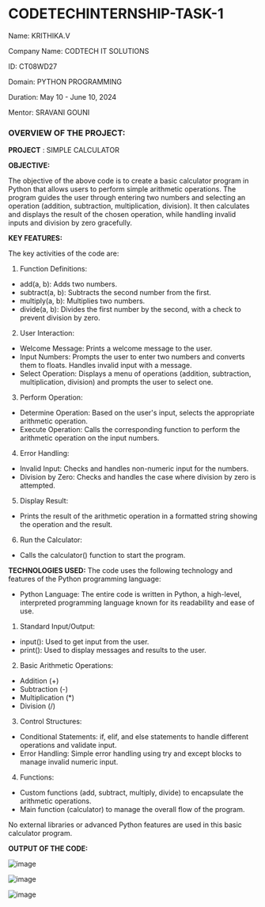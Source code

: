 # CODETECHINTERNSHIP-TASK-1
Name: KRITHIKA.V

Company Name: CODTECH IT SOLUTIONS

ID: CT08WD27

Domain: PYTHON PROGRAMMING

Duration: May 10 - June 10, 2024

Mentor: SRAVANI GOUNI

### **OVERVIEW OF THE PROJECT:**

**PROJECT** :  SIMPLE CALCULATOR

**OBJECTIVE:**

The objective of the above code is to create a basic calculator program in Python that allows users to perform simple arithmetic operations. The program guides the user through entering two numbers and selecting an operation (addition, subtraction, multiplication, division). It then calculates and displays the result of the chosen operation, while handling invalid inputs and division by zero gracefully.

**KEY FEATURES:**

The key activities of the code are:

1. Function Definitions:

- add(a, b): Adds two numbers.
- subtract(a, b): Subtracts the second number from the first.
- multiply(a, b): Multiplies two numbers.
- divide(a, b): Divides the first number by the second, with a check to prevent division by zero.

2. User Interaction:

- Welcome Message: Prints a welcome message to the user.
- Input Numbers: Prompts the user to enter two numbers and converts them to floats. Handles invalid input with a message.
- Select Operation: Displays a menu of operations (addition, subtraction, multiplication, division) and prompts the user to select one.

3. Perform Operation:

- Determine Operation: Based on the user's input, selects the appropriate arithmetic operation.
- Execute Operation: Calls the corresponding function to perform the arithmetic operation on the input numbers.

4. Error Handling:

- Invalid Input: Checks and handles non-numeric input for the numbers.
- Division by Zero: Checks and handles the case where division by zero is attempted.

5. Display Result:

- Prints the result of the arithmetic operation in a formatted string showing the operation and the result.

6. Run the Calculator:

- Calls the calculator() function to start the program.

**TECHNOLOGIES USED:**
The code uses the following technology and features of the Python programming language:

- Python Language: The entire code is written in Python, a high-level, interpreted programming language known for its readability and ease of use.

1. Standard Input/Output:

- input(): Used to get input from the user.
- print(): Used to display messages and results to the user.

2. Basic Arithmetic Operations:

- Addition (+)
- Subtraction (-)
- Multiplication (*)
- Division (/)

3. Control Structures:

- Conditional Statements: if, elif, and else statements to handle different operations and validate input.
- Error Handling: Simple error handling using try and except blocks to manage invalid numeric input.

4. Functions:

- Custom functions (add, subtract, multiply, divide) to encapsulate the arithmetic operations.
- Main function (calculator) to manage the overall flow of the program.

No external libraries or advanced Python features are used in this basic calculator program.
 
**OUTPUT OF THE CODE:**

![image](https://github.com/KRITHIKA-V-2084/CODETECHINTERNSHIP-TASK-1/assets/111370502/6b055e16-9390-43d5-b5d9-b1adac0c9ae0)

![image](https://github.com/KRITHIKA-V-2084/CODETECHINTERNSHIP-TASK-1/assets/111370502/bae07145-c3d4-4d95-824b-5d912f388fd7)

![image](https://github.com/KRITHIKA-V-2084/CODETECHINTERNSHIP-TASK-1/assets/111370502/d25d4c6b-c8b4-48eb-9d61-cd7ba8872027)




